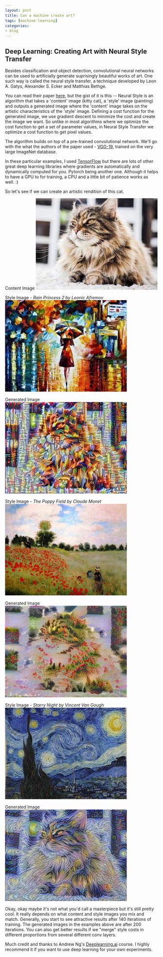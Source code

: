 ```yaml
---
layout: post
title: Can a machine create art?
tags: [machine-learning]
categories:
- blog
---
```


## Deep Learning: Creating Art with Neural Style Transfer

Besides classification and object detection, convolutional neural networks can be 
used to artificially generate suprisingly beautiful works of art. 
One such way is called the neural style transfer, a technique developed by 
Leon A. Gatys, Alexander S. Ecker and Matthias Bethge. 

You can read their paper [here](https://arxiv.org/abs/1508.06576), 
but the gist of it is this -- Neural Style is an algorithm that takes a 'content' 
image (kitty cat), a 'style' image (painting) and outputs a generated image 
where the 'content' image takes on the artistic characteristics of the 'style' image.
Defining a cost function for the generated image, we use gradient descent to 
minimize the cost and create the image we want. So unlike in most algorithms where
we optimize the cost function to get a set of parameter values, in Neural Style Transfer
we optimize a cost function to get pixel values.

The algorithm builds on top of a pre-trained convolutional network. We'll go with the
what the authors of the paper used - [VGG-19](http://www.vlfeat.org/matconvnet/pretrained/), 
trained on the very large ImageNet database. 

In these particular examples, I used [TensorFlow](https://www.tensorflow.org) but there are lots of other 
great deep learning libraries where gradients are automatically and dynamically 
computed for you. Pytorch being another one. Although it helps to have a GPU to 
for training, a CPU and a little bit of patience works as well. :)

So let's see if we can create an artistic rendition of this cat.

Content Image
<img src="/assets/images/neuralstyletransfer/persian_cat.jpg" alt="cat" style="max-width: 90%">

Style Image - *Rain Princess 2 by Leonic Afremov*
<img src="/assets/images/neuralstyletransfer/rain_princess.jpg" alt="rain princess painting" style="max-width: 90%">

Generated Image 
<img src="/assets/images/neuralstyletransfer/persian_cat_nst.png" alt="cat, generated image" style="max-width: 90%">

Style Image - *The Poppy Field by Claude Monet*
<img src="/assets/images/neuralstyletransfer/monet.jpg" alt="monet painting" style="max-width: 90%">

Generated Image 
<img src="/assets/images/neuralstyletransfer/persian_cat_nst2.jpg" alt="cat" style="max-width: 90%">

Style Image - *Starry Night by Vincent Van Gough*
<img src="/assets/images/neuralstyletransfer/starry_night.jpg" alt="monet painting" style="max-width: 90%">

Generated Image 
<img src="/assets/images/neuralstyletransfer/persian_cat_nst3.png" alt="cat" style="max-width: 90%">

Okay, okay maybe it's not what you'd call a masterpiece but it's still pretty cool.
It really depends on what content and style images you mix and match.
Generally, you start to see attractive results after 140 iterations of training.
The generated images in the examples above are after 200 iterations.
You can also get better results if we "merge" style costs in different proportions
from several different conv layers.

Much credit and thanks to Andrew Ng's [Deeplearning.ai](https://www.deeplearning.ai) course. I highly recommend it
if you want to use deep learning for your own experiments.

